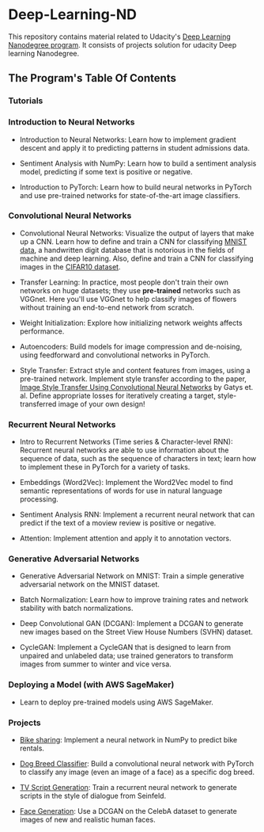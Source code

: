 # Deep-Learning-ND


This repository contains material related to Udacity's [Deep Learning Nanodegree program](https://www.udacity.com/course/deep-learning-nanodegree--nd101). It consists of projects solution for udacity Deep learning Nanodegree. 

## The Program's Table Of Contents

### Tutorials

### Introduction to Neural Networks

* Introduction to Neural Networks: Learn how to implement gradient descent and apply it to predicting patterns in student admissions data.

* Sentiment Analysis with NumPy: Learn how to build a sentiment analysis model, predicting if some text is positive or negative.

* Introduction to PyTorch: Learn how to build neural networks in PyTorch and use pre-trained networks for state-of-the-art image classifiers.

### Convolutional Neural Networks

* Convolutional Neural Networks: Visualize the output of layers that make up a CNN. Learn how to define and train a CNN for classifying [MNIST data](https://en.wikipedia.org/wiki/MNIST_database), a handwritten digit database that is notorious in the fields of machine and deep learning. Also, define and train a CNN for classifying images in the [CIFAR10 dataset](https://www.cs.toronto.edu/~kriz/cifar.html).

* Transfer Learning: In practice, most people don't train their own networks on huge datasets; they use **pre-trained** networks such as VGGnet. Here you'll use VGGnet to help classify images of flowers without training an end-to-end network from scratch.

* Weight Initialization: Explore how initializing network weights affects performance.

* Autoencoders: Build models for image compression and de-noising, using feedforward and convolutional networks in PyTorch.

* Style Transfer: Extract style and content features from images, using a pre-trained network. Implement style transfer according to the paper, [Image Style Transfer Using Convolutional Neural Networks](https://www.cv-foundation.org/openaccess/content_cvpr_2016/papers/Gatys_Image_Style_Transfer_CVPR_2016_paper.pdf) by Gatys et. al. Define appropriate losses for iteratively creating a target, style-transferred image of your own design!

### Recurrent Neural Networks

* Intro to Recurrent Networks (Time series & Character-level RNN): Recurrent neural networks are able to use information about the sequence of data, such as the sequence of characters in text; learn how to implement these in PyTorch for a variety of tasks.

* Embeddings (Word2Vec): Implement the Word2Vec model to find semantic representations of words for use in natural language processing.

* Sentiment Analysis RNN: Implement a recurrent neural network that can predict if the text of a moview review is positive or negative.

* Attention: Implement attention and apply it to annotation vectors.

### Generative Adversarial Networks

* Generative Adversarial Network on MNIST: Train a simple generative adversarial network on the MNIST dataset.

* Batch Normalization: Learn how to improve training rates and network stability with batch normalizations.

* Deep Convolutional GAN (DCGAN): Implement a DCGAN to generate new images based on the Street View House Numbers (SVHN) dataset.

* CycleGAN: Implement a CycleGAN that is designed to learn from unpaired and unlabeled data; use trained generators to transform images from summer to winter and vice versa.

### Deploying a Model (with AWS SageMaker)

* Learn to deploy pre-trained models using AWS SageMaker.

### Projects

* [Bike sharing](https://github.com/HusseinAndia/Deep-Learning-ND/tree/master/1-%20Bike%20sharing): Implement a neural network in NumPy to predict bike rentals.

* [Dog Breed Classifier](https://github.com/HusseinAndia/Deep-Learning-ND/tree/master/2-%20Dog%20Breed%20Classifier): Build a convolutional neural network with PyTorch to classify any image (even an image of a face) as a specific dog breed.

* [TV Script Generation](https://github.com/HusseinAndia/Deep-Learning-ND/tree/master/3-%20TV_script_generation): Train a recurrent neural network to generate scripts in the style of dialogue from Seinfeld.

* [Face Generation](https://github.com/HusseinAndia/Deep-Learning-ND/tree/master/4-Face_generation): Use a DCGAN on the CelebA dataset to generate images of new and realistic human faces.
